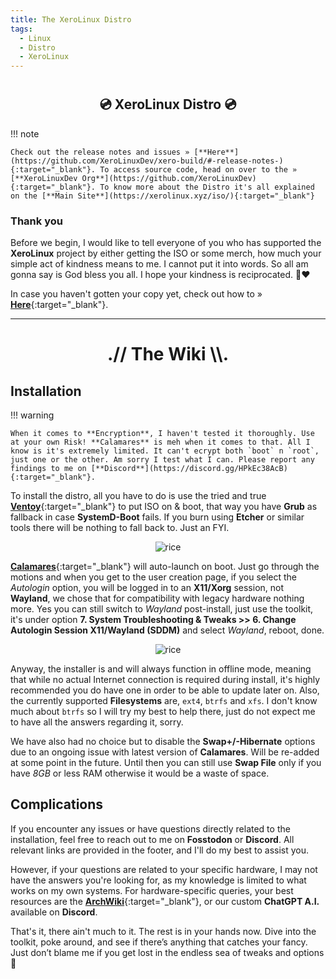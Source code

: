 ```yaml
---
title: The XeroLinux Distro
tags:
  - Linux
  - Distro
  - XeroLinux
---
```


# <h2 align="center">💿 XeroLinux Distro 💿</h2>

!!! note

    Check out the release notes and issues » [**Here**](https://github.com/XeroLinuxDev/xero-build/#-release-notes-){:target="_blank"}. To access source code, head on over to the » [**XeroLinuxDev Org**](https://github.com/XeroLinuxDev){:target="_blank"}. To know more about the Distro it's all explained on the [**Main Site**](https://xerolinux.xyz/iso/){:target="_blank"}

### Thank you

Before we begin, I would like to tell everyone of you who has supported the **XeroLinux** project by either getting the ISO or some merch, how much your simple act of kindness means to me. I cannot put it into words. So all am gonna say is God bless you all. I hope your kindness is reciprocated. 🙏❤️

In case you haven't gotten your copy yet, check out how to » [**Here**](https://ko-fi.com/s/cf9def9630){:target="_blank"}.

---

<h1 align="center">.// The Wiki \\.</h1>

## Installation

!!! warning

    When it comes to **Encryption**, I haven't tested it thoroughly. Use at your own Risk! **Calamares** is meh when it comes to that. All I know is it's extremely limited. It can't ecrypt both `boot` n `root`, just one or the other. Am sorry I test what I can. Please report any findings to me on [**Discord**](https://discord.gg/HPkEc38AcB){:target="_blank"}.

To install the distro, all you have to do is use the tried and true [**Ventoy**](https://xerolinux.xyz/posts/ventoy-multi-boot/){:target="_blank"} to put ISO on & boot, that way you have **Grub** as fallback in case **SystemD-Boot** fails. If you burn using **Etcher** or similar tools there will be nothing to fall back to. Just an FYI.

<p align="center">
    <img src="https://i.imgur.com/QsLRWtG.png" alt="rice">
</p>

[**Calamares**](https://github.com/calamares/calamares){:target="_blank"} will auto-launch on boot. Just go through the motions and when you get to the user creation page, if you select the *Autologin* option, you will be logged in to an **X11/Xorg** session, not **Wayland**, we chose that for compatibility with legacy hardware nothing more. Yes you can still switch to *Wayland* post-install, just use the toolkit, it's under option **7. System Troubleshooting & Tweaks >> 6. Change Autologin Session X11/Wayland (SDDM)** and select *Wayland*, reboot, done.

<p align="center">
    <img src="https://i.imgur.com/yym6CPo.png" alt="rice">
</p>

Anyway, the installer is and will always function in offline mode, meaning that while no actual Internet connection is required during install, it's highly recommended you do have one in order to be able to update later on. Also, the currently supported **Filesystems** are, `ext4`, `btrfs` and `xfs`. I don't know much about `btrfs` so I will try my best to help there, just do not expect me to have all the answers regarding it, sorry.

We have also had no choice but to disable the **Swap+/-Hibernate** options due to an ongoing issue with latest version of **Calamares**. Will be re-added at some point in the future. Until then you can still use **Swap File** only if you have *8GB* or less RAM otherwise it would be a waste of space.

## Complications

If you encounter any issues or have questions directly related to the installation, feel free to reach out to me on **Fosstodon** or **Discord**. All relevant links are provided in the footer, and I'll do my best to assist you.

However, if your questions are related to your specific hardware, I may not have the answers you're looking for, as my knowledge is limited to what works on my own systems. For hardware-specific queries, your best resources are the [**ArchWiki**](https://wiki.archlinux.org){:target="_blank"}, or our custom **ChatGPT A.I.** available on **Discord**.

That's it, there ain't much to it. The rest is in your hands now. Dive into the toolkit, poke around, and see if there’s anything that catches your fancy. Just don’t blame me if you get lost in the endless sea of tweaks and options 🎉
